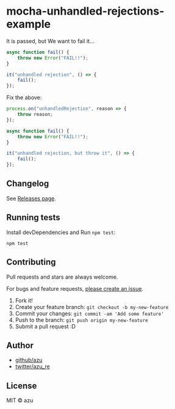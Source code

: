 # mocha-unhandled-rejections-example

It is passed, but We want to fail it...

```js
async function fail() {
    throw new Error("FAIL!!");
}

it("unhandled rejection", () => {
    fail();
});
```

Fix the above:

```js
process.on("unhandledRejection", reason => {
    throw reason;
});

async function fail() {
    throw new Error("FAIL!!");
}

it("unhandled rejection, but throw it", () => {
    fail();
});
```

## Changelog

See [Releases page](https://github.com/azu/mocha-unhandled-rejections-example/releases).

## Running tests

Install devDependencies and Run `npm test`:

    npm test

## Contributing

Pull requests and stars are always welcome.

For bugs and feature requests, [please create an issue](https://github.com/azu/mocha-unhandled-rejections-example/issues).

1. Fork it!
2. Create your feature branch: `git checkout -b my-new-feature`
3. Commit your changes: `git commit -am 'Add some feature'`
4. Push to the branch: `git push origin my-new-feature`
5. Submit a pull request :D

## Author

- [github/azu](https://github.com/azu)
- [twitter/azu_re](https://twitter.com/azu_re)

## License

MIT © azu
